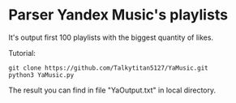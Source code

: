 # Parser Yandex Music's playlists

It's output first 100 playlists with the biggest quantity of likes.

Tutorial:
```ShellSession
git clone https://github.com/Talkytitan5127/YaMusic.git
python3 YaMusic.py
```

The result you can find in file "YaOutput.txt" in local directory.
